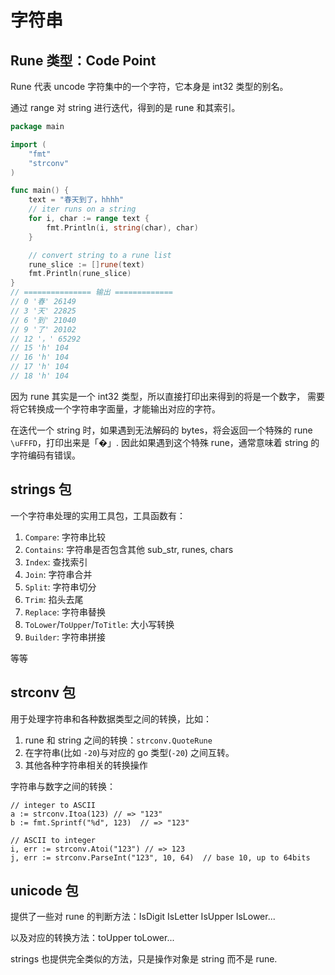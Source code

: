 # 字符串

## Rune 类型：Code Point

Rune 代表 uncode 字符集中的一个字符，它本身是 int32 类型的别名。

通过 range 对 string 进行迭代，得到的是 rune 和其索引。

```go
package main

import (
	"fmt"
	"strconv"
)

func main() {
	text = "春天到了，hhhh"
	// iter runs on a string
	for i, char := range text {
		fmt.Println(i, string(char), char)
	}

	// convert string to a rune list
	rune_slice := []rune(text)
	fmt.Println(rune_slice)
}
// =============== 输出 =============
// 0 '春' 26149
// 3 '天' 22825
// 6 '到' 21040
// 9 '了' 20102
// 12 '，' 65292
// 15 'h' 104
// 16 'h' 104
// 17 'h' 104
// 18 'h' 104
```

因为 rune 其实是一个 int32 类型，所以直接打印出来得到的将是一个数字，
需要将它转换成一个字符串字面量，才能输出对应的字符。

在迭代一个 string 时，如果遇到无法解码的 bytes，将会返回一个特殊的 rune `\uFFFD`，打印出来是「�」.
因此如果遇到这个特殊 rune，通常意味着 string 的字符编码有错误。

## strings 包

一个字符串处理的实用工具包，工具函数有：

1. `Compare`: 字符串比较
2. `Contains`: 字符串是否包含其他 sub_str, runes, chars
3. `Index`: 查找索引
4. `Join`: 字符串合并
5. `Split`: 字符串切分
6. `Trim`: 掐头去尾
7. `Replace`: 字符串替换
8. `ToLower`/`ToUpper`/`ToTitle`: 大小写转换
9. `Builder`: 字符串拼接

等等

## strconv 包

用于处理字符串和各种数据类型之间的转换，比如：

1. rune 和 string 之间的转换：`strconv.QuoteRune`
1. 在字符串(比如 `-20`)与对应的 go 类型(`-20`) 之间互转。
1. 其他各种字符串相关的转换操作

字符串与数字之间的转换：

```golang
// integer to ASCII
a := strconv.Itoa(123) // => "123"
b := fmt.Sprintf("%d", 123)  // => "123"

// ASCII to integer
i, err := strconv.Atoi("123") // => 123
j, err := strconv.ParseInt("123", 10, 64)  // base 10, up to 64bits
```


## unicode 包

提供了一些对 rune 的判断方法：IsDigit IsLetter IsUpper IsLower...

以及对应的转换方法：toUpper toLower...

strings 也提供完全类似的方法，只是操作对象是 string 而不是 rune.
